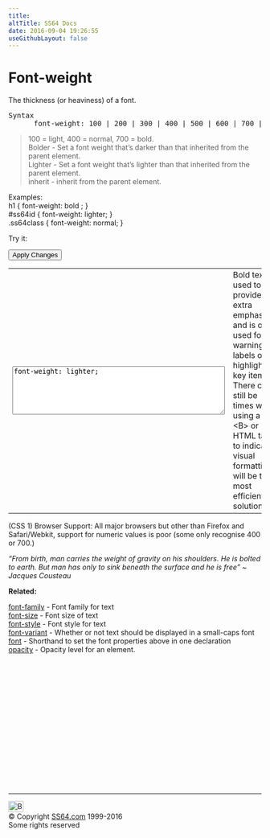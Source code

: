 ```yaml
---
title:
altTitle: SS64 Docs
date: 2016-09-04 19:26:55
useGithubLayout: false
---
```

<!-- #BeginLibraryItem "/Library/head_css.lbi" --><!-- #EndLibraryItem --><h1>Font-weight</h1>
<p>The thickness (or heaviness) of a font.</p>
<pre>Syntax
      font-weight: 100 | 200 | 300 | 400 | 500 | 600 | 700 | 800 | 900 | lighter | normal | bold | bolder | inherit ;</pre>
<blockquote>
<p><span class="code">100</span> = light,  <span class="code">400</span> = normal,<span class="code"> 700</span> = bold.<br>
<span class="code">Bolder</span> - Set a font weight that’s darker than that inherited from the parent element.<br>
<span class="code">Lighter</span> - Set a font weight that’s lighter than that inherited from the parent element.<br>
<span class="code">inherit</span> - inherit from the parent element.</p>
</blockquote>
<p>Examples:<br>
<span class="code">h1 { font-weight: bold ; }<br>
#ss64id { font-weight: lighter</span><span class="code">; }<br>
.ss64class { font-weight: normal; }</span><br>
</p>

<p>Try it:</p>
<input type="button" onclick="ApplyStyle()" value="Apply Changes">
<table>
  <tbody><tr>
    <td><textarea name="tryit" id="trycode" cols="50" rows="6" onfocus="this.style.background='#fff';" onblur="this.style.background='#eee';" tabindex="1">font-weight: lighter;</textarea></td>
    <td><div id="tryresult">Bold text is used to provide extra emphasis and is often used for warning labels or highlighting key items.<br>
There can still be times when using a &lt;B&gt; or &lt;I&gt; HTML tag to indicate visual formatting will be the most efficient solution.</div></td>
  </tr>
</tbody></table>
<p>(CSS 1) Browser Support: All major browsers  but other than Firefox and Safari/Webkit, support for numeric values is poor (some only recognise 400 or 700.)</p>
<p class="quote"><i>“From birth, man carries the weight of gravity on his shoulders. He is bolted to earth. But man has only to sink beneath the surface and he is free” ~ Jacques Cousteau</i></p><p><b>Related:</b></p>
<p><a href="font-family.html">font-family</a> - Font family for text<br>
<a href="font-size.html">font-size</a> - Font size of text<br>
<a href="font-style.html">font-style</a> - Font style for text<br>
<a href="font-variant.html">font-variant</a> - Whether or not text should be displayed in a small-caps font<br>
<a href="font.html">font</a> - Shorthand to set the font properties above in one declaration<br>
<a href="opacity.html">opacity</a> - Opacity level for an element.</p><!-- #BeginLibraryItem "/Library/foot_css.lbi" --><p>
<!-- CSS -->
<ins class="adsbygoogle" style="display:inline-block;width:300px;height:250px" data-ad-client="ca-pub-6140977852749469" data-ad-slot="2739097502"></ins>
<script>
(adsbygoogle = window.adsbygoogle || []).push({});
</script></p>
<hr>
<div id="bl" class="footer"><a href="font-weight.html#"><img src="../images/top.png" width="30" height="22" alt="Back to the Top"></a></div>
<div id="br" class="footer, tagline">© Copyright <a href="../index.html">SS64.com</a> 1999-2016<br>
Some rights reserved</div><!-- #EndLibraryItem -->
